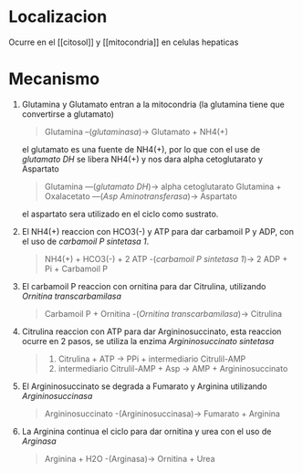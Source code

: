 # Localizacion

Ocurre en el [[citosol]] y [[mitocondria]] en celulas hepaticas

# Mecanismo

1. Glutamina y Glutamato entran a la mitocondria (la glutamina tiene que convertirse a glutamato)

    > Glutamina –(_glutaminasa_)→ Glutamato + NH4(+)

    el glutamato es una fuente de NH4(+), por lo que con el use de _glutamato DH_ se libera NH4(+) y nos dara alpha cetoglutarato y Aspartato

    > Glutamina —(_glutamato DH_)→ alpha cetoglutarato
    > Glutamina + Oxalacetato —(_Asp Aminotransferasa_)→ Aspartato

    el aspartato sera utilizado en el ciclo como sustrato.

2. El NH4(+) reaccion con HCO3(-) y ATP para dar carbamoil P y ADP, con el uso de _carbamoil P sintetasa 1_.

    > NH4(+) + HCO3(-) + 2 ATP -(_carbamoil P sintetasa 1_)→ 2 ADP + Pi + Carbamoil P

3. El carbamoil P reaccion con ornitina para dar Citrulina, utilizando _Ornitina transcarbamilasa_

    > Carbamoil P + Ornitina -(_Ornitina transcarbamilasa_)→ Citrulina

4. Citrulina reaccion con ATP para dar Argininosuccinato, esta reaccion ocurre en 2 pasos, se utiliza la enzima *Argininosuccinato sintetasa*

    > 1. Citrulina + ATP → PPi + intermediario Citrulil-AMP
    > 2. intermediario Citrulil-AMP + Asp → AMP + Argininosuccinato

5. El Argininosuccinato se degrada a Fumarato y Arginina utilizando *Argininosuccinasa*

	> Argininosuccinato -(Argininosuccinasa)→ Fumarato + Arginina

6. La Arginina continua el ciclo para dar ornitina y urea con el uso de *Arginasa*

	> Arginina + H2O -(Arginasa)→ Ornitina + Urea